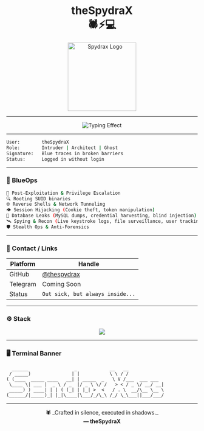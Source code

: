 
<h1 align="center">theSpydraX <br> 🕷️⚡💻</h1>
<p align="center">
  <img src="https://i.ibb.co/ZRz3pjXb/retouch-2025062617054096.png" width="180" alt="Spydrax Logo"/>
</p>

---

<p align="center">
  <img src="https://readme-typing-svg.herokuapp.com?font=Fira+Code&size=22&pause=1000&center=true&vCenter=true&color=00BFFF&width=435&lines=No+footprints+just+blue+fingerprints.;Invisible+in+logs%2C+embedded+in+memory.;I+don%E2%80%99t+break+rules%2C+I+rewrite+them." alt="Typing Effect"/>
</p>

---

```bash
User:        theSpydraX
Role:        Intruder | Architect | Ghost
Signature:   Blue traces in broken barriers
Status:      Logged in without login
```

---

### 🔵 BlueOps

```bash
🧠 Post-Exploitation & Privilege Escalation
🔍 Rooting SUID binaries
🌐 Reverse Shells & Network Tunneling
👁️ Session Hijacking (Cookie theft, token manipulation)
🧩 Database Leaks (MySQL dumps, credential harvesting, blind injection)
🛰️ Spying & Recon (Live keystroke logs, file surveillance, user tracking)
🛡️ Stealth Ops & Anti-Forensics
```

---

### 🧿 Contact / Links

| Platform | Handle |
|----------|--------|
| GitHub   | [@thespydrax](https://github.com/thespydrax) |
| Telegram | Coming Soon |
| Status   | `Out sick, but always inside...`

---

### ⚙️ Stack

<p align="center">
  <img src="https://skillicons.dev/icons?i=php,bash,python,linux,html" />
</p>

---

### 🖥️ Terminal Banner

```
  ______                 _            __   __            
 / _____)               | |           \ \ / /            
( (____  _____ ____   __| | _____  _   \ V /___  ___ ___ 
 \____ \| ___ |  _ \ / _  |/ _ \ \/ /   > < / _ \/ __/ __|
 _____) ) ____| | | ( (_| | |_| >  <   / . \  __/\__ \__ \
(______/|_____)_| |_|\____|\___/_/\_\ /_/ \_\___||___/___/

```

---

<p align="center">
  🕷️ _Crafted in silence, executed in shadows._<br>
  <strong>— theSpydraX</strong>
</p>
